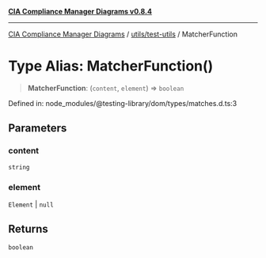 [**CIA Compliance Manager Diagrams v0.8.4**](../../../README.md)

***

[CIA Compliance Manager Diagrams](../../../modules.md) / [utils/test-utils](../README.md) / MatcherFunction

# Type Alias: MatcherFunction()

> **MatcherFunction**: (`content`, `element`) => `boolean`

Defined in: node\_modules/@testing-library/dom/types/matches.d.ts:3

## Parameters

### content

`string`

### element

`Element` | `null`

## Returns

`boolean`
